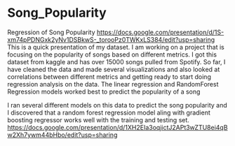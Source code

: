 # Song_Popularity
Regression of Song Popularity
https://docs.google.com/presentation/d/1S-xm74pPDNGxk2yNv1DSBkwS-_torooPz0TWKxLS384/edit?usp=sharing
This is a quick presentation of my dataset. I am working on a project that is focusing on the popularity of songs based on different metrics. I got this dataset from kaggle and has over 15000 songs pulled from Spotify. So far, I have cleaned the data and made several visualizations and also looked at correlations between different metrics and getting ready to start doing regression analysis on the data.
The linear regression and RandomForest Regression models worked best to predict the popularity of a song

I ran several different models on this data to predict the song popularity and I discovered that a random forest regression model aling with gradient boosting regressor works well with the training and testing set. 
https://docs.google.com/presentation/d/1XH2EIa3oqjictJ2APt3wZTU8ei4qBw2Xh7ywm44bHbo/edit?usp=sharing
